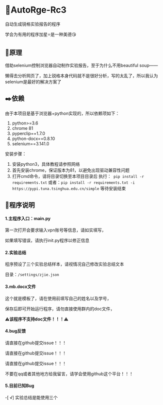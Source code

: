 # :whale:AutoRge-Rc3

自动生成锐格实验报告的程序

学会为有用的程序加星:star:是一种美德:kissing_heart:

## :rocket:原理

借助selenium控制浏览器自动制作实验报告，至于为什么不用beautiful soup—— 

懒得去分析网页了，加上锐格本身代码就不是很好分析，写的太乱了，所以我认为selenium是最好的解决方案了

## :black_nib:依赖

由于本项目是基于浏览器+python实现的，所以依赖项如下：

1. python>=3.6
2. chrome 81
3. pyperclip==1.7.0
4. python-docx==0.8.10
5. selenium==3.141.0

安装步骤：

1. 安装python3，具体教程请参照网络
2. 首先安装chrome，保证版本为81，以避免出现驱动兼容性问题
3. 打开cmd命令，请将目录切换至本项目目录后
   执行：` pip install -r requirements.txt`
   或者：`pip install -r requirements.txt -i https://pypi.tuna.tsinghua.edu.cn/simple`
   等待安装结束

## :memo:程序说明

#### 1.主程序入口：main.py

第一次打开会要求输入vpn账号等信息，请如实填写，

如果填写错误，请执行init.py程序以修正信息

#### 2.实验总结

程序预设了三个实验总结样本，请视情况自己修改实验总结文本

目录：`/settings/zjie.json`

#### 3.mb.docx文件

这个就是模板了，请在使用前填写自己的姓名以及学号，

保存后即可开始运行程序，请勿直接使用群内的doc文件，

:warning:**该程序不支持doc文件！！！**:warning:

#### 4.bug反馈

请直接在github提交issue！！！

请直接在github提交issue！！！

请直接在github提交issue！！！

不要在qq或者其他地方给我留言，请学会使用github这个平台！！！

#### 5.目前已知Bug

-[ √] 实验总结是能使用三个
